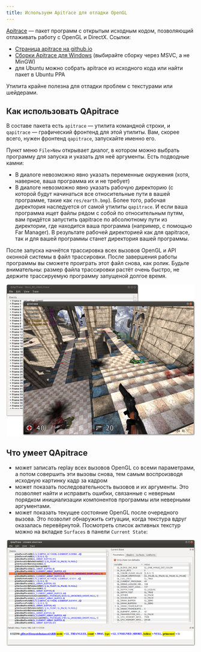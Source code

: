 ```yaml
---
title: Используем Apitrace для отладки OpenGL
---
```


[Apitrace](http://apitrace.github.io/#about) &mdash; пакет программ с открытым исходным кодом, позволяющий отлаживать работу с OpenGL и DirectX. Ссылки:

- [Страница apitrace на github.io](http://apitrace.github.io/#about)
- [Сборки Apitrace для Windows](https://people.freedesktop.org/~jrfonseca/apitrace/) (выбирайте сборку через MSVC, а не MinGW)
- для Ubuntu можно собрать apitrace из исходного кода или найти пакет в Ubuntu PPA

Утилита крайне полезна для отладки проблем с текстурами или шейдерами.

## Как использовать QApitrace

В составе пакета есть `apitrace` &mdash; утилита командной строки, и `qapitrace` &mdash; графический фронтенд для этой утилиты. Вам, скорее всего, нужен фронтенд `qapitrace`, запускайте именно его.

Пункт меню `File>New` открывает диалог, в котором можно выбрать программу для запуска и указать для неё аргументы. Есть подводные камни:

- В диалоге невозможно явно указать переменные окружения (хотя, наверное, ваша программа их и не требует)
- В диалоге невозможно явно указать рабочую директорию (с которой будут начинаться все относительные пути в вашей программе, такие как `res/earth.bmp`). Более того, рабочая директория наследуется от самой утилиты `qapitrace`. И если ваша программа ищет файлы рядом с собой по относительным путям, вам придётся запустить qapitrace по абсолютному пути из директории, где находится ваша программа (например, с помощью Far Manager). В результате рабочей директорией как для qapitrace, так и для вашей программы станет директория вашей программы.

После запуска начнётся трассировка всех вызовов OpenGL и API оконной системы в файл трассировки. После завершения работы программы вы сможете проиграть этот файл снова, как ролик. Будьте внимательны: размер файла трассировки растёт очень быстро, не держите трассируемую программу запущеной долгое время.

![Скриншот](figures/apitrace-replay.png)

## Что умеет QApitrace

- может записать replay всех вызовов OpenGL со всеми параметрами, а потом совершить эти вызовы снова, тем самым воспроизводя исходную картинку кадр за кадром
- может показать последовательность вызовов и их аргументы. Это позволяет найти и исправить ошибки, связанные с неверным порядком инициализации компонентов программы или неверными аргументами.
- может показать текущее состояние OpenGL после очередного вызова. Это позволит обнаружить ситуации, когда текстура вдруг оказалась перевёрнутой. Посмотреть список активных текстур можно на вкладке `Surfaces` в панели `Current State`:

![Скриншот](figures/apitrace-inspect.png)

